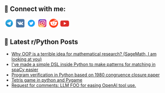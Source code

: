 ## 🔎 Connect with me:
[<img src="https://github.com/bullbesh/bullbesh/blob/main/images/Telegram.png" width="32" height="32" />](https://t.me/bullbesh)
[<img src="https://github.com/bullbesh/bullbesh/blob/main/images/VK.png" width="32" height="32" />](https://vk.com/bullbesh)
[<img src="https://github.com/bullbesh/bullbesh/blob/main/images/Twitter.png" width="32" height="32" />](https://twitter.com/bullbesh1)
[<img src="https://github.com/bullbesh/bullbesh/blob/main/images/Instagram.png" width="32" height="32" />](https://www.instagram.com/bullbesh)
[<img src="https://github.com/bullbesh/bullbesh/blob/main/images/Reddit.png" width="32" height="32" />](https://www.reddit.com/user/bullbesh)
[<img src="https://github.com/bullbesh/bullbesh/blob/main/images/YouTube.png" width="32" height="32" />](https://www.youtube.com/channel/UCtfjRs6uzgq5mfm8S06WTcg)

## 📕 Latest r/Python Posts
<!-- BLOG-POST-LIST:START -->
- [Why OOP is a terrible idea for mathematical research? &lpar;SageMath, I am looking at you&rpar;](https://www.reddit.com/r/Python/comments/18au01e/why_oop_is_a_terrible_idea_for_mathematical/)
- [I&#39;ve made a simple DSL inside Python to make patterns for matching in spaCy easier](https://www.reddit.com/r/Python/comments/18aq6bi/ive_made_a_simple_dsl_inside_python_to_make/)
- [Program verification in Python based on 1980 congruence closure paper](https://www.reddit.com/r/Python/comments/18aopdb/program_verification_in_python_based_on_1980/)
- [Tetris game in python and Pygame](https://www.reddit.com/r/Python/comments/18anw7j/tetris_game_in_python_and_pygame/)
- [Request for comments: LLM FOO for easing OpenAI tool use.](https://www.reddit.com/r/Python/comments/18aku6p/request_for_comments_llm_foo_for_easing_openai/)
<!-- BLOG-POST-LIST:END -->
